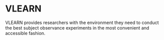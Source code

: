 # VLEARN
VLEARN provides researchers with the environment they need to conduct the best subject observance experiments in the most convenient and accessible fashion.
